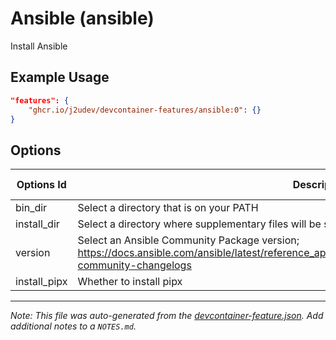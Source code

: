 
# Ansible (ansible)

Install Ansible

## Example Usage

```json
"features": {
    "ghcr.io/j2udev/devcontainer-features/ansible:0": {}
}
```

## Options

| Options Id | Description | Type | Default Value |
|-----|-----|-----|-----|
| bin_dir | Select a directory that is on your PATH | string | /usr/local/bin |
| install_dir | Select a directory where supplementary files will be saved | string | /opt |
| version | Select an Ansible Community Package version; https://docs.ansible.com/ansible/latest/reference_appendices/release_and_maintenance.html#ansible-community-changelogs | string | 11.1.0 |
| install_pipx | Whether to install pipx | boolean | true |



---

_Note: This file was auto-generated from the [devcontainer-feature.json](devcontainer-feature.json).  Add additional notes to a `NOTES.md`._

